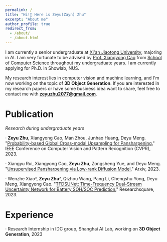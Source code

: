 ```yaml
---
permalink: /
title: "Hi!👋 Here is Zeyu(Zayn) Zhu"
excerpt: "About me"
author_profile: true
redirect_from: 
  - /about/
  - /about.html
---
```


I am currently a senior undergraduate at [Xi'an Jiaotong University](http://en.xjtu.edu.cn), majoring in AI. I am very fortunate to be advised by [Prof. Xiangyong Cao](https://gr.xjtu.edu.cn/en/web/caoxiangyong/home) from [School of Computer Science](http://www.cs.xjtu.edu.cn) throughout my undergraduate years. I am currently applying for Ph.D. in Showlab, NUS.

My research interest lies in computer vision and machine learning, and I'm now working on the topic of **3D Object Generation**. If you are interested in my research papers or have some business idea want to share, feel free to contact me with **zeyuzhu2077@gmail.com**.

Publication
======
*Research during undergraduate years*

· **Zeyu Zhu**, Xiangyong Cao, Man Zhou, Junhao Huang, Deyu Meng. "[Probability-based Global Cross-modal Upsampling for Pansharpening.](https://openaccess.thecvf.com/content/CVPR2023/papers/Zhu_Probability-Based_Global_Cross-Modal_Upsampling_for_Pansharpening_CVPR_2023_paper.pdf)" IEEE Conference on Computer Vision and Pattern Recognition (CVPR), 2023.

· Xiangyu Rui, Xiangyong Cao, **Zeyu Zhu**, Zongsheng Yue, and Deyu Meng. "[Unsupervised Pansharpening via Low-rank Diffusion Model.](https://arxiv.org/abs/2305.10925)" Arxiv, 2023.

· Wenzhe Xiao^, **Zeyu Zhu**^, Qizhou Wang, Pang Li, Chengshu Yong, Deyu Meng, Xiangyong Cao. "[TFDSUNet: Time-Frequency Dual-Stream Uncertainty Network for Battery SOH/SOC Prediction.](https://www.researchsquare.com/article/rs-2943579/v1)" Researchsquare, 2023.

Experience
======
· Research Internship in IDC group, Shanghai AI Lab, working on **3D Object Generation**, 2023
